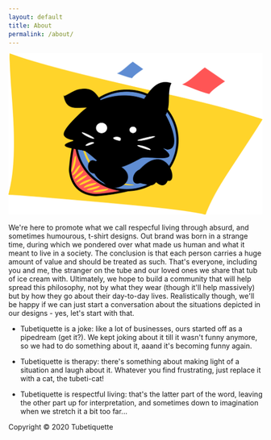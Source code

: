 ```yaml
---
layout: default
title: About
permalink: /about/
---
```


![Tubeti-cat](/assets/img/tubetiquette_logo_cat.png)

We're here to promote what we call respecful living through absurd, and sometimes humourous, t-shirt designs. Out brand was born in a strange time, during which we pondered over what made us human and what it meant to live in a society. The conclusion is that each person carries a huge amount of value and should be treated as such. That's everyone, including you and me, the stranger on the tube and our loved ones we share that tub of ice cream with. Ultimately, we hope to build a community that will help spread this philosophy, not by what they wear (though it'll help massively) but by how they go about their day-to-day lives. Realistically though, we'll be happy if we can just start a conversation about the situations depicted in our designs - yes, let's start with that. 

* Tubetiquette is a joke: like a lot of businesses, ours started off as a pipedream (get it?). We kept joking about it till it wasn't funny anymore, so we had to do something about it, aaand it's becoming funny again. 

* Tubetiquette is therapy: there's something about making light of a situation and laugh about it. Whatever you find frustrating, just replace it with a cat, the tubeti-cat!

* Tubetiquette is respectful living: that's the latter part of the word, leaving the other part up for interpretation, and sometimes down to imagination when we stretch it a bit too far... 

Copyright © 2020 Tubetiquette
